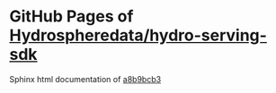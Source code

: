 GitHub Pages of [Hydrospheredata/hydro-serving-sdk](https://github.com/Hydrospheredata/hydro-serving-sdk.git)
===
Sphinx html documentation of [a8b9bcb3](https://github.com/Hydrospheredata/hydro-serving-sdk/tree/a8b9bcb3dd254ab7a5f54f8ca1cf88e3cba69d9f)
